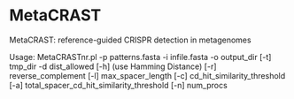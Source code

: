 # MetaCRAST
MetaCRAST: reference-guided CRISPR detection in metagenomes

Usage: MetaCRASTnr.pl -p patterns.fasta -i infile.fasta -o output_dir [-t] tmp_dir -d dist_allowed [-h] (use Hamming Distance) [-r] reverse_complement
[-l] max_spacer_length [-c] cd_hit_similarity_threshold [-a] total_spacer_cd_hit_similarity_threshold [-n] num_procs
